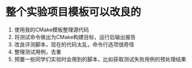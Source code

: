 # 整个实验项目模板可以改良的

1. 使用我的CMake模板整理源代码
2. 将测试命令做出为CMake构建目标，运行后输出报告
3. 改良评测脚本，现在的代码太乱，命令行选项很奇怪
4. 整理测试用例，去重
5. 预置一些同学们实验时会用到的脚本，比如获取测试失败用例的预处理结果
